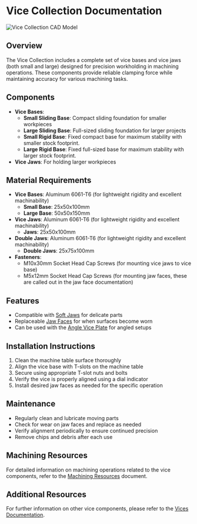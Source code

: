 # Vice Collection Documentation

![Vice Collection CAD Model](vice-collection-cad.jpg)

## Overview
The Vice Collection includes a complete set of vice bases and vice jaws (both small and large) designed for precision workholding in machining operations. These components provide reliable clamping force while maintaining accuracy for various machining tasks.

## Components
- **Vice Bases**:
  - **Small Sliding Base**: Compact sliding foundation for smaller workpieces
  - **Large Sliding Base**: Full-sized sliding foundation for larger projects
  - **Small Rigid Base**: Fixed compact base for maximum stability with smaller stock footprint.
  - **Large Rigid Base**: Fixed full-sized base for maximum stability with larger stock footprint.
- **Vice Jaws**: For holding larger workpieces

## Material Requirements
- **Vice Bases**: Aluminum 6061-T6 (for lightweight rigidity and excellent machinability)
   - **Small Base**: 25x50x100mm
   - **Large Base**: 50x50x150mm
- **Vice Jaws**: Aluminum 6061-T6 (for lightweight rigidity and excellent machinability)
   - **Jaws**: 25x50x100mm
- **Double Jaws**: Aluminum 6061-T6 (for lightweight rigidity and excellent machinability)
   - **Double Jaws**: 25x75x100mm
- **Fasteners**: 
  - M10x30mm Socket Head Cap Screws (for mounting vice jaws to vice base)
  - M5x12mm Socket Head Cap Screws (for mounting jaw faces, these are called out in the jaw face documentation)

## Features
- Compatible with [Soft Jaws](../Soft-Jaws/) for delicate parts
- Replaceable [Jaw Faces](../jaw-faces/) for when surfaces become worn
- Can be used with the [Angle Vice Plate](../Angle%20Vice%20Plate/) for angled setups

## Installation Instructions
1. Clean the machine table surface thoroughly
2. Align the vice base with T-slots on the machine table
3. Secure using appropriate T-slot nuts and bolts
4. Verify the vice is properly aligned using a dial indicator
5. Install desired jaw faces as needed for the specific operation

## Maintenance
- Regularly clean and lubricate moving parts
- Check for wear on jaw faces and replace as needed
- Verify alignment periodically to ensure continued precision
- Remove chips and debris after each use

## Machining Resources
For detailed information on machining operations related to the vice components, refer to the [Machining Resources](Machining%20Resources.md) document.

## Additional Resources
For further information on other vice components, please refer to the [Vices Documentation](../README.md).
